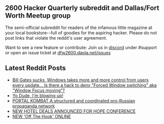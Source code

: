 ## 2600 Hacker Quarterly subreddit and Dallas/Fort Worth Meetup group
The semi-official subreddit for readers of the infamous little magazine at your local bookstore--full of goodies for the aspiring hacker. Please do not post links that violate the reddit's user agreement.

Want to see a new feature or contribute: 
Join us in [discord](https://dfw2600.dapla.net/chat) under #support or open an issue ticket at [dfw2600.dapla.net/issues](https://dfw2600.dapla.net/issues)

## Latest Reddit Posts
<!-- BLOG-POST-LIST:START -->
- [Bill Gates sucks, Windows takes more and more control from users every update... Is there a hack to deny "Forced Window switching" aka "Window Focus moving"?](https://www.reddit.com/r/2600/comments/1bhtd8a/bill_gates_sucks_windows_takes_more_and_more/)
- [Yo Dude, I'm blowing up!](https://www.reddit.com/r/2600/comments/1bg6you/yo_dude_im_blowing_up/)
- [PORTAL KOMBAT A structured and coordinated pro-Russian propaganda network](https://www.reddit.com/r/2600/comments/1bf2nfc/portal_kombat_a_structured_and_coordinated/)
- [NEW HOTEL DEALS ANNOUNCED FOR HOPE CONFERENCE](https://2600.com/content/new-hotel-deals-announced-hope-conference)
- [NEW 'Off The Hook' ONLINE](https://2600.com/hook/13-03-2024)
<!-- BLOG-POST-LIST:END -->
